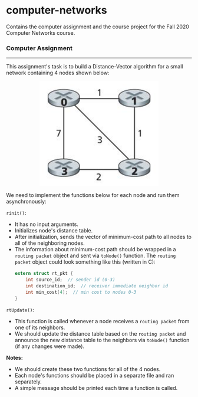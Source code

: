 # computer-networks

Contains the computer assignment and the course project for the Fall 2020
Computer Networks course.

### Computer Assignment

---
This assignment's task is to build a Distance-Vector algorithm for a small
network containing 4 nodes shown below:

<div style="text-align: center"><img src="./CA/nodes.png" alt=""></div>

We need to implement the functions below for each node and run them
asynchronously:

`rinit()`:
- It has no input arguments.
- Initializes node's distance table.
- After initialization, sends the vector of minimum-cost path to all nodes 
to all of the neighboring nodes.
- The information about minimum-cost path should be wrapped in a 
`routing packet` object and sent via `toNode()` function. The `routing packet` 
object could look something like this (written in C):
    ```c
    extern struct rt_pkt {
        int source_id;  // sender id (0-3)
        int destination_id;  // receiver immediate neighbor id
        int min_cost[4];  // min cost to nodes 0-3
    }
    ```

`rtUpdate()`:
- This function is called whenever a node receives a `routing packet` from one
of its neighbors.
- We should update the distance table based on the `routing packet` and
announce the new distance table to the neighbors via `toNode()` function
(if any changes were made).

**Notes:**
- We should create these two functions for all of the 4 nodes.
- Each node's functions should be placed in a separate file and ran separately.
- A simple message should be printed each time a function is called.